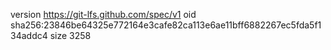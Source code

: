 version https://git-lfs.github.com/spec/v1
oid sha256:23846be64325e772164e3cafe82ca113e6ae11bff6882267ec5fda5f134addc4
size 3258
